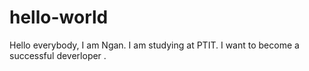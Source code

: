# hello-world
Hello everybody,
I am Ngan. 
I am studying at PTIT.
I want to become a successful deverloper . 
